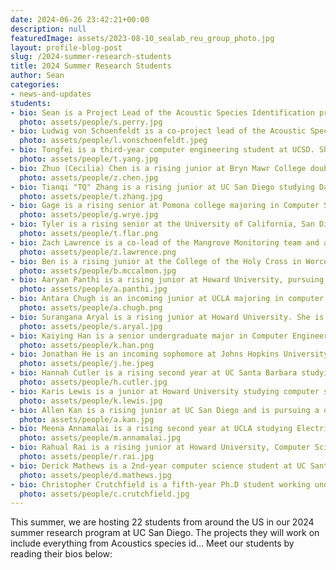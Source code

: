 ```yaml
---
date: 2024-06-26 23:42:21+00:00
description: null
featuredImage: assets/2023-08-10_sealab_reu_group_photo.jpg
layout: profile-blog-post
slug: /2024-summer-research-students
title: 2024 Summer Research Students
author: Sean
categories:
- news-and-updates
students:
- bio: Sean is a Project Lead of the Acoustic Species Identification project and an incoming PhD student in the computer science department of UCSD. His key research interests include machine learning with a focus on low-resource acoustic and scientific datasets as well as improving environmental monitoring and conservation. Should the notion of free time exist, Sean enjoys traveling around San Diego, visiting family, playing games with friends, and having the cats in his apartments tolerate him.  
  photo: assets/people/s.perry.jpg
- bio: Ludwig von Schoenfeldt is a co-project lead of the Acoustic Species Identification team and an incoming 4th-year ECE Computer Engineering undergraduate student at UC San Diego. He has been on the team since Fall 2023, exploring various deep learning architectures, leading the team's participation in the BirdCLEF 2024 competition, and researching how to combine template matching with deep learning to enhance classification. Over the summer, Ludwig deepened his work with transformer-based architectures and supported the development of a desktop application to facilitate user interaction with the deep learning models. Currently, he is refining transformer architectures and implementing an inference method for the desktop app using Rust. In his free time, Ludwig enjoys reading, meeting friends, surfing, and cycling.
  photo: assets/people/l.vonschoenfeldt.jpeg
- bio: Tongfei is a third-year computer engineering student at UCSD. She is interested in machine learning/AI, computer vision, and image processing. During the summer, she is working on the grouper moon project, including testing fish segmentation model and training AI models for fish detection. In her free time, Tongfei enjoys going to the beach, doing pilates, and trying different coffee spots. 
  photo: assets/people/t.yang.jpg
- bio: Zhuo (Cecilia) Chen is a rising junior at Bryn Mawr College double majoring in Computer Science and Pure Mathematics. In 2024 summer, she worked on Robust Scientific Machine Learning, specifically analyzing the Neural Network performance when the dataset contains different amounts of noise. After undergrad, she would like to do research in TBD field. Cecilia loves to do hot yoga, hike, try different foods, and listen to jazz. 
  photo: assets/people/z.chen.jpg
- bio: Tianqi "TQ" Zhang is a rising junior at UC San Diego studying Data Science. He's been on the Acoustic Species ID team since the fall of 2023, and has been a project lead for the team since 2024. This summer, he's primarily been looking into new ways to interpret model outputs and new, learnable representations for audio data. In his free time, he loves to play and listen to music, build LEGOs, and eat delicious food.
  photo: assets/people/t.zhang.jpg
- bio: Gage is a rising senior at Pomona college majoring in Computer Science. This summer, he is working on machine learning models for the Mangrove Monitoring project. After collge, he wants to do research in some area related to machine learning and autonomous agents. Gage enjoys playing on the computer, vehicle repair, motorcycling, and poker.
  photo: assets/people/g.wrye.jpg
- bio: Tyler is a rising senior at the University of California, San Diego majoring in Computer Science. This summer, he is working on collecting and finalizing results from the Baboons on the Move project. After college, he hopes to continue to work robotics for wildlife conservation. Tyler enjoys overcomplicating tasks by trying to automate them, and animals.
  photo: assets/people/t.flar.png
- bio: Zach Lawrence is a co-lead of the Mangrove Monitoring team and a rising third year undergraduate at UC San Diego majoring in Computer Science and minoring in Physics. He has been on the team since spring of 2023. Over the summer, he is currently working on provisioning, networking and deploying an AWS infrastructure to host the Mangrove Monitoring web platform. In his free time he enjoys writing music, reading, and rock climbing.
  photo: assets/people/z.lawrence.png
- bio: Ben is a rising junior at the College of the Holy Cross in Worcester, Massachusetts studying Computer Science. During the summer and throughout the following school year, he is working on computer vision problems for FishSense. When he's not doing research, Ben tutors computer science, runs the robotics club, and promotes research awareness and inclusivity for undergraduate students. He enjoys writing music, watching soccer, hanging out on the boat, and learning new things.
  photo: assets/people/b.mccalmon.jpg
- bio: Aaryan Panthi is a rising junior at Howard University, pursuing a B.S. in Computer Science. This summer, he is contributing to the software development team for Project Mangrove Monitoring, focusing on creating reproducible website code for cloud deployment and enhancing the backend pipeline for image processing. In his free time, Aaryan enjoys outdoor activities with friends, mainly playing soccer or biking around Washington, D.C.
  photo: assets/people/a.panthi.jpg
- bio: Antara Chugh is an incoming junior at UCLA majoring in computer science and minoring in history. During the summer, she is working on Smartfin, developing and testing the software for a scheduler to allow for sampling multiple sensors with minimal conflict. She also assists with manufacturing the fin, specifically helping with the potting process. Her research interests lie in using robotics and machine learning to study environmental sciences, and at UCLA develops neural networks to model molecular interactions. Outside of research, she enjoys running, swimming, and helping promote UCLA student musicians.
  photo: assets/people/a.chugh.png
- bio: Surangana Aryal is a rising junior at Howard University. She is majoring in Computer Science. This summer, she worked with the acoustics species identification. She was involved in building a dekstop application that would help the users better interact with the machine learning model. Besides that she also designed a database schema that would handle a very large amount of datas and metadatas related to the acoustic bird species. During her free time, she enjoys watching movies and tv shows.
  photo: assets/people/s.aryal.jpg
- bio: Kaiying Han is a senior undergraduate major in Computer Engineering in the Chinese Univerisity of Hong Kong, Shenzhen. He is interested in computer vision and systems. This summer, he is working on developing a machine learning pipeline for semantic fish segementation in FishSense, which overcome underwater noise with image enhancement and depth guidance. Out of research, he enjoys TRPG and video games, and watching movies.
  photo: assets/people/k.han.png
- bio: Jonathan He is an incoming sophomore at Johns Hopkins University, enrolled in the combined BS/MS program in Computer Science and Computer Integrated Surgery. As part of the Acoustic Species Monitoring project, he has been working on implementing a transformer-based model for avian species identification, comparing it to existing CNN counterparts. This summer, Jonathan embarked on various adventures around the San Diego region, including skydiving, surfing, and trips to Anza Borrego. As a result, he’s more tanned than ever before.
  photo: assets/people/j.he.jpeg
- bio: Hannah Cutler is a rising second year at UC Santa Barbara studying Electrical Engineering. She hopes to apply her studies to oceanography and earth sciences, especially in the areas of signal processing and sensor design. This summer she is working on the Smartfin project, debugging and testing the Smartfin PCB version 3.0 with its firmware, and developing a python model to understand the effects of scheduler delays on data accuracy. In her free time, she loves playing with her cats, going for beach walks, drinking lots of tea, and reading science fiction.
  photo: assets/people/h.cutler.jpg
- bio: Karis Lewis is a junior at Howard University studying computer science and minoring in electronic studio art. As a Matthew Henson Fellowship recipient, she is working with the Simplifying Meshes team throughout the year to use neural networks as data structures to query shortest path lengths on large-scale terrain graphs. Karis is also working on implementing two mesh simplification algorithms. In her free time, she enjoys music, video games, and game development.
  photo: assets/people/k.lewis.jpg
- bio: Allen Kan is a rising junior at UC San Diego and is pursuing a degree in Electrical Engineering. For this summer, he has been working on writing a database to assist in storing metadata for the mobile app. He has been out on boat trips to validate features of the mobile app and to address any mobile issues that arise. In his spare time, he enjoys reading, cooking and spending time with his family.
  photo: assets/people/a.kan.jpg
- bio: Meena Annamalai is a rising second year at UCLA studying Electrical and Computer Engineering. This summer, she is part of the Smartfin team where she is working on PCB testing, continuing to develop firmware for version 3 of the device, and helping with the fin manufacturing process. In her free time, Meena enjoys playing tennis, exploring beaches, and trying new food.
  photo: assets/people/m.annamalai.jpg
- bio: Rahual Rai is a rising junior at Howard University, Computer Science. Rahual is part of the software development team for Project Mangrove Monitoring, focusing on implementing an authentication layer to ensure secure user access and managing the database architecture for efficient data handling. Besides that, Rahual loves exploring the outdoors, especially with his doggo.
  photo: assets/people/r.rai.jpg
- bio: Derick Mathews is a 2nd-year computer science student at UC Santa Cruz. This is his second summer he working on a project with the Scripps Institute of Oceanography to develop a location system for a swarm of underwater robots. The team hopes to study ocean currents and the creatures they transport, including plankton. He's always had passion for robotics and loves building rockets and drones in his free time. He also loves mountain biking with friends and playing guitar.
  photo: assets/people/d.mathews.jpg
- bio: Christopher Crutchfield is a fifth-year Ph.D student working under Professor Curt Schurgers and Professor Ryan Kastner.  His Masters was in Intelligent Systems, Robotics, and Control.  He is now putting that background to work by developing sensors for understanding the health of our oceans by developing underwater depth cameras with FishSense, a project which he leads.  Through the use of these cameras, he hopes to be able to help scientists monitor the biodiversity of our oceans and the health of the underwater ecosystem.  When not working to help protect our environment, he enjoys a quiet day at home, with his wife and three cats.
  photo: assets/people/c.crutchfield.jpg
---
```

This summer, we are hosting 22 students from around the US in our 2024 summer research program at UC San Diego. The projects they will work on include everything from Acoustics species id...  Meet our students by reading their bios below:
